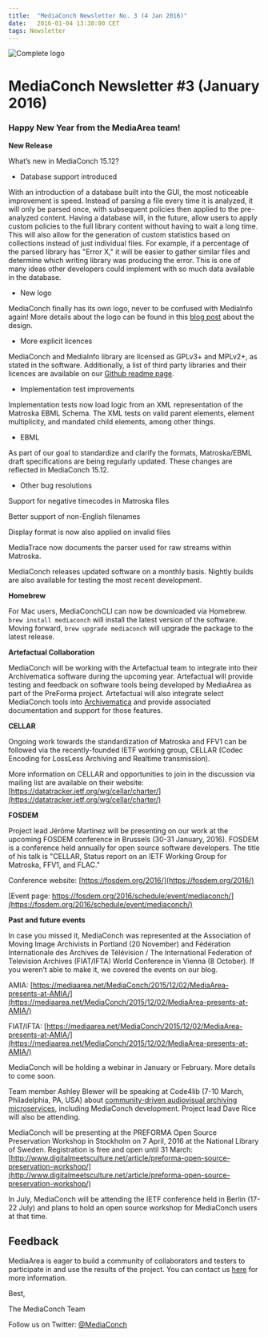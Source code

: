```yaml
---
title:  "MediaConch Newsletter No. 3 (4 Jan 2016)"
date:   2016-01-04 13:30:00 CET
tags: Newsletter
---
```


![Complete logo](/bundles/mediaconch/img/ms-icon-310x310.png)

# MediaConch Newsletter #3 (January 2016)

### Happy New Year from the MediaArea team!

**New Release**

What’s new in MediaConch 15.12?

* Database support introduced

With an introduction of a database built into the GUI, the most noticeable improvement is speed. Instead of parsing a file every time it is analyzed, it will only be parsed once, with subsequent policies then applied to the pre-analyzed content. Having a database will, in the future, allow users to apply custom policies to the full library content without having to wait a long time. This will also allow for the generation of custom statistics based on collections instead of just individual files. For example, if a percentage of the parsed library has "Error X," it will be easier to gather similar files and determine which writing library was producing the error. This is one of many ideas other developers could implement with so much data available in the database.

* New logo

MediaConch finally has its own logo, never to be confused with MediaInfo again! More details about the logo can be found in this [blog post](https://mediaarea.net/MediaConch/2016/01/04/MediaConch-now-has-a-logo/) about the design.

* More explicit licences

MediaConch and MediaInfo library are licensed as GPLv3+ and MPLv2+, as stated in the software. Additionally, a list of third party libraries and their licences are available on our [Github ](https://github.com/MediaArea/MediaConch#licensing-of-third-party-libraries)[readme](https://github.com/MediaArea/MediaConch#licensing-of-third-party-libraries)[ page](https://github.com/MediaArea/MediaConch#licensing-of-third-party-libraries).

* Implementation test improvements

Implementation tests now load logic from an XML representation of the Matroska EBML Schema. The XML tests on valid parent elements, element multiplicity, and mandated child elements, among other things.

* EBML

As part of our goal to standardize and clarify the formats, Matroska/EBML draft specifications are being regularly updated. These changes are reflected in MediaConch 15.12.

* Other bug resolutions

Support for negative timecodes in Matroska files

Better support of non-English filenames

Display format is now also applied on invalid files

MediaTrace now documents the parser used for raw streams within Matroska.

MediaConch releases updated software on a monthly basis. Nightly builds are also available for testing the most recent development.

**Homebrew**

For Mac users, MediaConchCLI can now be downloaded via Homebrew. `brew install mediaconch` will install the latest version of the software. Moving forward, `brew upgrade mediaconch` will upgrade the package to the latest release.

**Artefactual Collaboration**

MediaConch will be working with the Artefactual team to integrate into their Archivematica software during the upcoming year. Artefactual will provide testing and feedback on software tools being developed by MediaArea as part of the PreForma project. Artefactual will also integrate select MediaConch tools into [Archivematica](https://www.archivematica.org) and provide associated documentation and support for those features.

**CELLAR**

Ongoing work towards the standardization of Matroska and FFV1 can be followed via the recently-founded IETF working group, CELLAR (Codec Encoding for LossLess Archiving and Realtime transmission).

More information on CELLAR and opportunities to join in the discussion via mailing list are available on their website: [https://datatracker.ietf.org/wg/cellar/charter/](https://datatracker.ietf.org/wg/cellar/charter/)

**FOSDEM**

Project lead Jérôme Martinez will be presenting on our work at the upcoming FOSDEM conference in Brussels (30-31 January, 2016). FOSDEM is a conference held annually for open source software developers. The title of his talk is "CELLAR, Status report on an IETF Working Group for Matroska, FFV1, and FLAC."

Conference website: [https://fosdem.org/2016/](https://fosdem.org/2016/)

[Event page: https://fosdem.org/2016/schedule/event/mediaconch/](https://fosdem.org/2016/schedule/event/mediaconch/)

**Past and future events**

In case you missed it, MediaConch was represented at the Association of Moving Image Archivists  in Portland (20 November) and Fédération Internationale des Archives de Télévision / The International Federation of Television Archives (FIAT/IFTA) World Conference in Vienna (8 October). If you weren’t able to make it, we covered the events on our blog.

AMIA: [https://mediaarea.net/MediaConch/2015/12/02/MediaArea-presents-at-AMIA/](https://mediaarea.net/MediaConch/2015/12/02/MediaArea-presents-at-AMIA/)

FIAT/IFTA: [https://mediaarea.net/MediaConch/2015/12/02/MediaArea-presents-at-AMIA/](https://mediaarea.net/MediaConch/2015/12/02/MediaArea-presents-at-AMIA/)

MediaConch will be holding a webinar in January or February. More details to come soon.

Team member Ashley Blewer will be speaking at Code4lib (7-10 March, Philadelphia, PA, USA) about [community-driven audiovisual archiving microservices](http://2016.code4lib.org/talks/Free-your-workflows-and-the-rest-will-follow-communitydriven-AV-solutions-through-open-source-workflow-development/), including MediaConch development. Project lead Dave Rice will also be attending.

MediaConch will be presenting at the PREFORMA Open Source Preservation Workshop in Stockholm on 7 April, 2016 at the National Library of Sweden. Registration is free and open until 31 March: [http://www.digitalmeetsculture.net/article/preforma-open-source-preservation-workshop/](http://www.digitalmeetsculture.net/article/preforma-open-source-preservation-workshop/)

In July, MediaConch will be attending the IETF conference held in Berlin (17-22 July) and plans to hold an open source workshop for MediaConch users at that time.

## Feedback

MediaArea is eager to build a community of collaborators and testers to participate in and use the results of the project. You can contact us [here](https://mediaarea.net/newsletter/lt.php?id=LEkECU0EAURUBQ) for more information.

Best,

The MediaConch Team

Follow us on Twitter: [@MediaConch](https://mediaarea.net/newsletter/lt.php?id=LEkGAU0EAURUBQ)

